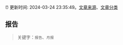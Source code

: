 :alarm_clock: 更新时间: 2024-03-24 23:35:49。[文章来源](/README.md)、[文章分类](/TAGS.md)

## 报告


> 关键字：`报告`、`月报`



